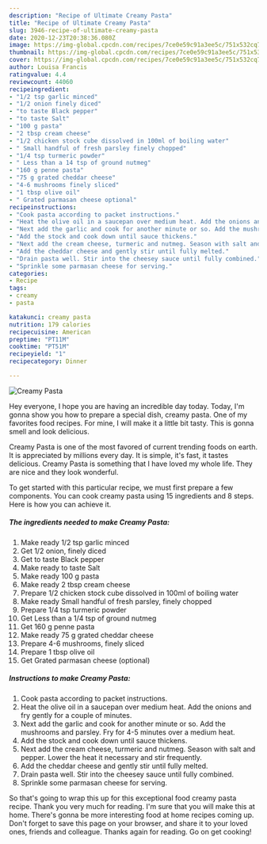 ```yaml
---
description: "Recipe of Ultimate Creamy Pasta"
title: "Recipe of Ultimate Creamy Pasta"
slug: 3946-recipe-of-ultimate-creamy-pasta
date: 2020-12-23T20:38:36.080Z
image: https://img-global.cpcdn.com/recipes/7ce0e59c91a3ee5c/751x532cq70/creamy-pasta-recipe-main-photo.jpg
thumbnail: https://img-global.cpcdn.com/recipes/7ce0e59c91a3ee5c/751x532cq70/creamy-pasta-recipe-main-photo.jpg
cover: https://img-global.cpcdn.com/recipes/7ce0e59c91a3ee5c/751x532cq70/creamy-pasta-recipe-main-photo.jpg
author: Louisa Francis
ratingvalue: 4.4
reviewcount: 44060
recipeingredient:
- "1/2 tsp garlic minced"
- "1/2 onion finely diced"
- "to taste Black pepper"
- "to taste Salt"
- "100 g pasta"
- "2 tbsp cream cheese"
- "1/2 chicken stock cube dissolved in 100ml of boiling water"
- " Small handful of fresh parsley finely chopped"
- "1/4 tsp turmeric powder"
- " Less than a 14 tsp of ground nutmeg"
- "160 g penne pasta"
- "75 g grated cheddar cheese"
- "4-6 mushrooms finely sliced"
- "1 tbsp olive oil"
- " Grated parmasan cheese optional"
recipeinstructions:
- "Cook pasta according to packet instructions."
- "Heat the olive oil in a saucepan over medium heat. Add the onions and fry gently for a couple of minutes."
- "Next add the garlic and cook for another minute or so. Add the mushrooms and parsley. Fry for 4-5 minutes over a medium heat."
- "Add the stock and cook down until sauce thickens."
- "Next add the cream cheese, turmeric and nutmeg. Season with salt and pepper. Lower the heat it necessary and stir frequently."
- "Add the cheddar cheese and gently stir until fully melted."
- "Drain pasta well. Stir into the cheesey sauce until fully combined."
- "Sprinkle some parmasan cheese for serving."
categories:
- Recipe
tags:
- creamy
- pasta

katakunci: creamy pasta 
nutrition: 179 calories
recipecuisine: American
preptime: "PT11M"
cooktime: "PT51M"
recipeyield: "1"
recipecategory: Dinner

---
```



![Creamy Pasta](https://img-global.cpcdn.com/recipes/7ce0e59c91a3ee5c/751x532cq70/creamy-pasta-recipe-main-photo.jpg)

Hey everyone, I hope you are having an incredible day today. Today, I'm gonna show you how to prepare a special dish, creamy pasta. One of my favorites food recipes. For mine, I will make it a little bit tasty. This is gonna smell and look delicious.



Creamy Pasta is one of the most favored of current trending foods on earth. It is appreciated by millions every day. It is simple, it's fast, it tastes delicious. Creamy Pasta is something that I have loved my whole life. They are nice and they look wonderful.


To get started with this particular recipe, we must first prepare a few components. You can cook creamy pasta using 15 ingredients and 8 steps. Here is how you can achieve it.

<!--inarticleads1-->

##### The ingredients needed to make Creamy Pasta:

1. Make ready 1/2 tsp garlic minced
1. Get 1/2 onion, finely diced
1. Get to taste Black pepper
1. Make ready to taste Salt
1. Make ready 100 g pasta
1. Make ready 2 tbsp cream cheese
1. Prepare 1/2 chicken stock cube dissolved in 100ml of boiling water
1. Make ready  Small handful of fresh parsley, finely chopped
1. Prepare 1/4 tsp turmeric powder
1. Get  Less than a 1/4 tsp of ground nutmeg
1. Get 160 g penne pasta
1. Make ready 75 g grated cheddar cheese
1. Prepare 4-6 mushrooms, finely sliced
1. Prepare 1 tbsp olive oil
1. Get  Grated parmasan cheese (optional)




<!--inarticleads2-->

##### Instructions to make Creamy Pasta:

1. Cook pasta according to packet instructions.
1. Heat the olive oil in a saucepan over medium heat. Add the onions and fry gently for a couple of minutes.
1. Next add the garlic and cook for another minute or so. Add the mushrooms and parsley. Fry for 4-5 minutes over a medium heat.
1. Add the stock and cook down until sauce thickens.
1. Next add the cream cheese, turmeric and nutmeg. Season with salt and pepper. Lower the heat it necessary and stir frequently.
1. Add the cheddar cheese and gently stir until fully melted.
1. Drain pasta well. Stir into the cheesey sauce until fully combined.
1. Sprinkle some parmasan cheese for serving.




So that's going to wrap this up for this exceptional food creamy pasta recipe. Thank you very much for reading. I'm sure that you will make this at home. There's gonna be more interesting food at home recipes coming up. Don't forget to save this page on your browser, and share it to your loved ones, friends and colleague. Thanks again for reading. Go on get cooking!
